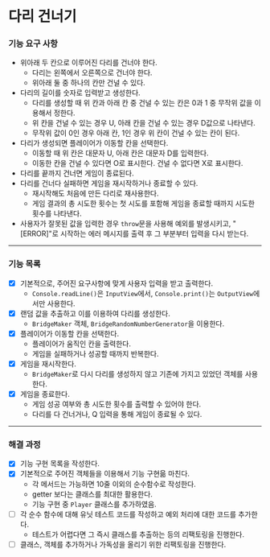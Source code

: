 # 다리 건너기

### 기능 요구 사항

- 위아래 두 칸으로 이루어진 다리를 건너야 한다.
  - 다리는 왼쪽에서 오른쪽으로 건너야 한다.
  - 위아래 둘 중 하나의 칸만 건널 수 있다.
- 다리의 길이를 숫자로 입력받고 생성한다.
  - 다리를 생성할 때 위 칸과 아래 칸 중 건널 수 있는 칸은 0과 1 중 무작위 값을 이용해서 정한다.
  - 위 칸을 건널 수 있는 경우 U, 아래 칸을 건널 수 있는 경우 D값으로 나타낸다.
  - 무작위 값이 0인 경우 아래 칸, 1인 경우 위 칸이 건널 수 있는 칸이 된다.
- 다리가 생성되면 플레이어가 이동할 칸을 선택한다.
  - 이동할 때 위 칸은 대문자 U, 아래 칸은 대문자 D를 입력한다.
  - 이동한 칸을 건널 수 있다면 O로 표시한다. 건널 수 없다면 X로 표시한다.
- 다리를 끝까지 건너면 게임이 종료된다.
- 다리를 건너다 실패하면 게임을 재시작하거나 종료할 수 있다.
  - 재시작해도 처음에 만든 다리로 재사용한다.
  - 게임 결과의 총 시도한 횟수는 첫 시도를 포함해 게임을 종료할 때까지 시도한 횟수를 나타낸다.
- 사용자가 잘못된 값을 입력한 경우 `throw`문을 사용해 예외를 발생시키고, "[ERROR]"로 시작하는 에러 메시지를 출력 후 그 부분부터 입력을 다시 받는다.

---

### 기능 목록

- [x] 기본적으로, 주어진 요구사항에 맞게 사용자 입력을 받고 출력한다.
  - `Console.readLine()`은 `InputView`에서, `Console.print()`는 `OutputView`에서만 사용한다.
- [x] 랜덤 값을 추출하고 이를 이용하여 다리를 생성한다.
  - `BridgeMaker` 객체, `BridgeRandomNumberGenerator`을 이용한다.
- [x] 플레이어가 이동할 칸을 선택한다.
  - 플레이어가 움직인 칸을 출력한다.
  - 게임을 실패하거나 성공할 때까지 반복한다.
- [x] 게임을 재시작한다.
  - `BridgeMaker`로 다시 다리를 생성하지 않고 기존에 가지고 있었던 객체를 사용한다.
- [x] 게임을 종료한다.
  - 게임 성공 여부와 총 시도한 횟수를 출력할 수 있어야 한다.
  - 다리를 다 건너거나, Q 입력을 통해 게임이 종료될 수 있다.

---

### 해결 과정

- [x] 기능 구현 목록을 작성한다.
- [x] 기본적으로 주어진 객체들을 이용해서 기능 구현읆 마친다.
  - 각 메서드는 가능하면 10줄 이외의 순수함수로 작성한다.
  - getter 보다는 클래스를 최대한 활용한다.
  - 기능 구현 중 `Player` 클래스를 추가하였음.
- [ ] 각 순수 함수에 대해 유닛 테스트 코드를 작성하고 예외 처리에 대한 코드를 추가한다.
  - 테스트가 어렵다면 그 즉시 클래스를 추출하는 등의 리팩토링을 진행한다.
- [ ] 클래스, 객체를 추가하거나 가독성을 올리기 위한 리팩토링을 진행한다.
